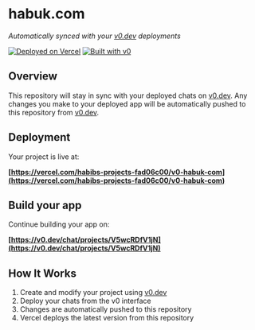 # habuk.com

*Automatically synced with your [v0.dev](https://v0.dev) deployments*

[![Deployed on Vercel](https://img.shields.io/badge/Deployed%20on-Vercel-black?style=for-the-badge&logo=vercel)](https://vercel.com/habibs-projects-fad06c00/v0-habuk-com)
[![Built with v0](https://img.shields.io/badge/Built%20with-v0.dev-black?style=for-the-badge)](https://v0.dev/chat/projects/V5wcRDfV1jN)

## Overview

This repository will stay in sync with your deployed chats on [v0.dev](https://v0.dev).
Any changes you make to your deployed app will be automatically pushed to this repository from [v0.dev](https://v0.dev).

## Deployment

Your project is live at:

**[https://vercel.com/habibs-projects-fad06c00/v0-habuk-com](https://vercel.com/habibs-projects-fad06c00/v0-habuk-com)**

## Build your app

Continue building your app on:

**[https://v0.dev/chat/projects/V5wcRDfV1jN](https://v0.dev/chat/projects/V5wcRDfV1jN)**

## How It Works

1. Create and modify your project using [v0.dev](https://v0.dev)
2. Deploy your chats from the v0 interface
3. Changes are automatically pushed to this repository
4. Vercel deploys the latest version from this repository